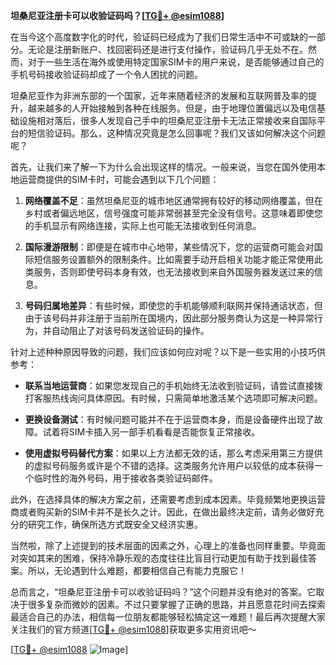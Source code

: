 **坦桑尼亚注册卡可以收验证码吗？[[TG💪+ @esim1088](https://t.me/s/esim1088)]**

在当今这个高度数字化的时代，验证码已经成为了我们日常生活中不可或缺的一部分。无论是注册新账户、找回密码还是进行支付操作，验证码几乎无处不在。然而，对于一些生活在海外或使用特定国家SIM卡的用户来说，是否能够通过自己的手机号码接收验证码却成了一个令人困扰的问题。

坦桑尼亚作为非洲东部的一个国家，近年来随着经济的发展和互联网普及率的提升，越来越多的人开始接触到各种在线服务。但是，由于地理位置偏远以及电信基础设施相对落后，很多人发现自己手中的坦桑尼亚注册卡无法正常接收来自国际平台的短信验证码。那么，这种情况究竟是怎么回事呢？我们又该如何解决这个问题呢？

首先，让我们来了解一下为什么会出现这样的情况。一般来说，当您在国外使用本地运营商提供的SIM卡时，可能会遇到以下几个问题：

1. **网络覆盖不足**：虽然坦桑尼亚的城市地区通常拥有较好的移动网络覆盖，但在乡村或者偏远地区，信号强度可能非常弱甚至完全没有信号。这意味着即使您的手机显示有网络连接，实际上也可能无法接收到任何消息。
   
2. **国际漫游限制**：即便是在城市中心地带，某些情况下，您的运营商可能会对国际短信服务设置额外的限制条件。比如需要手动开启相关功能才能正常使用此类服务，否则即使号码本身有效，也无法接收到来自外国服务器发送过来的信息。

3. **号码归属地差异**：有些时候，即使您的手机能够顺利联网并保持通话状态，但由于该号码并非注册于当前所在国境内，因此部分服务商认为这是一种异常行为，并自动阻止了对该号码发送验证码的操作。

针对上述种种原因导致的问题，我们应该如何应对呢？以下是一些实用的小技巧供参考：

- **联系当地运营商**：如果您发现自己的手机始终无法收到验证码，请尝试直接拨打客服热线询问具体原因。有时候，只需简单地激活某个选项即可解决问题。
  
- **更换设备测试**：有时候问题可能并不在于运营商本身，而是设备硬件出现了故障。试着将SIM卡插入另一部手机看看是否能恢复正常接收。
    
- **使用虚拟号码替代方案**：如果以上方法都无效的话，那么考虑采用第三方提供的虚拟号码服务或许是个不错的选择。这类服务允许用户以较低的成本获得一个临时性的海外号码，用于接收各类验证码邮件。
    
此外，在选择具体的解决方案之前，还需要考虑到成本因素。毕竟频繁地更换运营商或者购买新的SIM卡并不是长久之计。因此，在做出最终决定前，请务必做好充分的研究工作，确保所选方式既安全又经济实惠。

当然啦，除了上述提到的技术层面的因素之外，心理上的准备也同样重要。毕竟面对突如其来的困难，保持冷静乐观的态度往往比盲目行动更加有助于找到最佳答案。所以，无论遇到什么难题，都要相信自己有能力克服它！

总而言之，“坦桑尼亚注册卡可以收验证码吗？”这个问题并没有绝对的答案。它取决于很多复杂而微妙的因素。不过只要掌握了正确的思路，并且愿意花时间去探索最适合自己的办法，相信每一位朋友都能够轻松搞定这一难题！最后再次提醒大家关注我们的官方频道[[TG💪+ @esim1088](https://t.me/s/esim1088)]获取更多实用资讯吧～ 

[[TG💪+ @esim1088](https://t.me/s/esim1088) ![Image](https://i.postimg.cc/4NQfJmqS/Snipaste-2025-05-13-00-14-12.png)]
